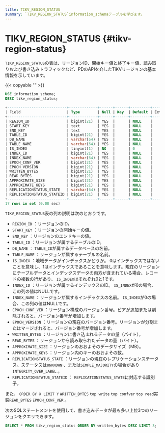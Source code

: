 ```yaml
---
title: TIKV_REGION_STATUS
summary: `TIKV_REGION_STATUS`information_schemaテーブルを学びます。
---
```


# TIKV_REGION_STATUS {#tikv-region-status}

`TIKV_REGION_STATUS`の表は、リージョンID、開始キー値と終了キー値、読み取りおよび書き込みトラフィックなど、PDのAPIを介したTiKVリージョンの基本情報を示しています。

{{< copyable "" >}}

```sql
USE information_schema;
DESC tikv_region_status;
```

```sql
+---------------------------+-------------+------+------+---------+-------+
| Field                     | Type        | Null | Key  | Default | Extra |
+---------------------------+-------------+------+------+---------+-------+
| REGION_ID                 | bigint(21)  | YES  |      | NULL    |       |
| START_KEY                 | text        | YES  |      | NULL    |       |
| END_KEY                   | text        | YES  |      | NULL    |       |
| TABLE_ID                  | bigint(21)  | YES  |      | NULL    |       |
| DB_NAME                   | varchar(64) | YES  |      | NULL    |       |
| TABLE_NAME                | varchar(64) | YES  |      | NULL    |       |
| IS_INDEX                  | tinyint(1)  | NO   |      | 0       |       |
| INDEX_ID                  | bigint(21)  | YES  |      | NULL    |       |
| INDEX_NAME                | varchar(64) | YES  |      | NULL    |       |
| EPOCH_CONF_VER            | bigint(21)  | YES  |      | NULL    |       |
| EPOCH_VERSION             | bigint(21)  | YES  |      | NULL    |       |
| WRITTEN_BYTES             | bigint(21)  | YES  |      | NULL    |       |
| READ_BYTES                | bigint(21)  | YES  |      | NULL    |       |
| APPROXIMATE_SIZE          | bigint(21)  | YES  |      | NULL    |       |
| APPROXIMATE_KEYS          | bigint(21)  | YES  |      | NULL    |       |
| REPLICATIONSTATUS_STATE   | varchar(64) | YES  |      | NULL    |       |
| REPLICATIONSTATUS_STATEID | bigint(21)  | YES  |      | NULL    |       |
+---------------------------+-------------+------+------+---------+-------+
17 rows in set (0.00 sec)
```

`TIKV_REGION_STATUS`表の列の説明は次のとおりです。

-   `REGION_ID` ：リージョンのID。
-   `START_KEY` ：リージョンの開始キーの値。
-   `END_KEY` ：リージョンのエンドキーの値。
-   `TABLE_ID` ：リージョンが属するテーブルのID。
-   `DB_NAME` ： `TABLE_ID`が属するデータベースの名前。
-   `TABLE_NAME` ：リージョンが属するテーブルの名前。
-   `IS_INDEX` ：地域データがインデックスかどうか。 0はインデックスではないことを意味し、1はインデックスであることを意味します。現在のリージョンにテーブルデータとインデックスデータの両方が含まれている場合、レコードの複数の行があり、 `IS_INDEX`はそれぞれ0と1です。
-   `INDEX_ID` ：リージョンが属するインデックスのID。 `IS_INDEX`が0の場合、この列の値はNULLです。
-   `INDEX_NAME` ：リージョンが属するインデックスの名前。 `IS_INDEX`が0の場合、この列の値はNULLです。
-   `EPOCH_CONF_VER` ：リージョン構成のバージョン番号。ピアが追加または削除されると、バージョン番号が増加します。
-   `EPOCH_VERSION` ：リージョンの現在のバージョン番号。リージョンが分割またはマージされると、バージョン番号が増加します。
-   `WRITTEN_BYTES` ：リージョンに書き込まれるデータの量（バイト）。
-   `READ_BYTES` ：リージョンから読み取られたデータの量（バイト）。
-   `APPROXIMATE_SIZE` ：リージョンのおおよそのデータサイズ（MB）。
-   `APPROXIMATE_KEYS` ：リージョン内のキーのおおよその数。
-   `REPLICATIONSTATUS_STATE` ：リージョンの現在のレプリケーションステータス。ステータスは`UNKNOWN` 、または`SIMPLE_MAJORITY`の場合があり`INTEGRITY_OVER_LABEL` 。
-   `REPLICATIONSTATUS_STATEID` ： `REPLICATIONSTATUS_STATE`に対応する識別子。

また、 `ORDER BY X LIMIT Y` `WRITTEN_BYTES` `top write` `top confver` `top read`実装`READ_BYTES` `EPOCH_CONF_VER` 。

次のSQLステートメントを使用して、書き込みデータが最も多い上位3つのリージョンをクエリできます。

```sql
SELECT * FROM tikv_region_status ORDER BY written_bytes DESC LIMIT 3;
```
